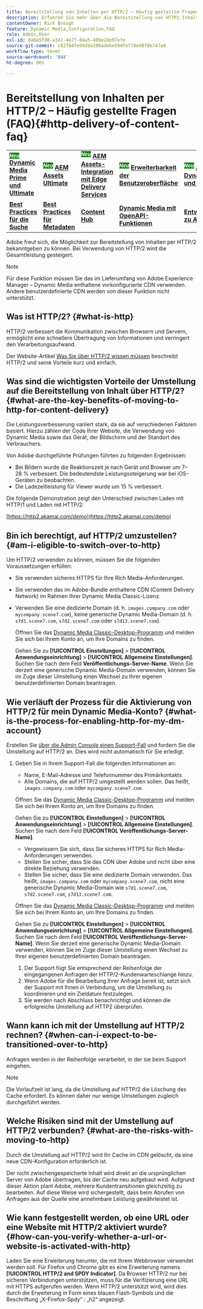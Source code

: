 ```yaml
---
title: Bereitstellung von Inhalten per HTTP/2 – Häufig gestellte Fragen (FAQ)
description: Erfahren Sie mehr über die Bereitstellung von HTTP2-Inhalten und darüber, wie sie die Kommunikation zwischen Browsern und Servern zur schnelleren Informationsübertragung verbessert.
contentOwner: Rick Brough
feature: Dynamic Media,Configuration,FAQ
role: Admin,User
exl-id: 0a8a5fd8-a341-4e7f-84a5-409e2de97efe
source-git-commit: c82f84fe99d8a196adebe504fef78ed8f0b747a9
workflow-type: tm+mt
source-wordcount: '844'
ht-degree: 96%

---
```


# Bereitstellung von Inhalten per HTTP/2 – Häufig gestellte Fragen (FAQ){#http-delivery-of-content-faq}

<table>
    <tr>
        <td>
            <sup style= "background-color:#008000; color:#FFFFFF; font-weight:bold"><i>Neu</i></sup> <a href="/help/assets/dynamic-media/dm-prime-ultimate.md"><b>Dynamic Media Prime und Ultimate</b></a>
        </td>
        <td>
            <sup style= "background-color:#008000; color:#FFFFFF; font-weight:bold"><i>Neu</i></sup> <a href="/help/assets/assets-ultimate-overview.md"><b>AEM Assets Ultimate</b></a>
        </td>
        <td>
            <sup style= "background-color:#008000; color:#FFFFFF; font-weight:bold"><i>Neu</i></sup> <a href="/help/assets/integrate-aem-assets-edge-delivery-services.md"><b>AEM Assets-Integration mit Edge Delivery Services</b></a>
        </td>
        <td>
            <sup style= "background-color:#008000; color:#FFFFFF; font-weight:bold"><i>Neu</i></sup> <a href="/help/assets/aem-assets-view-ui-extensibility.md"><b>Erweiterbarkeit der Benutzeroberfläche</b></a>
        </td>
          <td>
            <sup style= "background-color:#008000; color:#FFFFFF; font-weight:bold"><i>Neu</i></sup> <a href="/help/assets/dynamic-media/enable-dynamic-media-prime-and-ultimate.md"><b>Aktivieren von Dynamic Media Prime und Ultimate</b></a>
        </td>
    </tr>
    <tr>
        <td>
            <a href="/help/assets/search-best-practices.md"><b>Best Practices für die Suche</b></a>
        </td>
        <td>
            <a href="/help/assets/metadata-best-practices.md"><b>Best Practices für Metadaten</b></a>
        </td>
        <td>
            <a href="/help/assets/product-overview.md"><b>Content Hub</b></a>
        </td>
        <td>
            <a href="/help/assets/dynamic-media-open-apis-overview.md"><b>Dynamic Media mit OpenAPI-Funktionen</b></a>
        </td>
        <td>
            <a href="https://developer.adobe.com/experience-cloud/experience-manager-apis/"><b>Entwicklerdokumentation zu AEM Assets</b></a>
        </td>
    </tr>
</table>

Adobe freut sich, die Möglichkeit zur Bereitstellung von Inhalten per HTTP/2 bekanntgeben zu können. Bei Verwendung von HTTP/2 wird die Gesamtleistung gesteigert.

>[!NOTE]
>
>Für diese Funktion müssen Sie das im Lieferumfang von Adobe Experience Manager – Dynamic Media enthaltene vorkonfigurierte CDN verwenden. Andere benutzerdefinierte CDN werden von dieser Funktion nicht unterstützt.

## Was ist HTTP/2? {#what-is-http}

HTTP/2 verbessert die Kommunikation zwischen Browsern und Servern, ermöglicht eine schnellere Übertragung von Informationen und verringert den Verarbeitungsaufwand.

Der Website-Artikel [Was Sie über HTTP/2 wissen müssen](https://www.engadget.com/2015-02-24-what-you-need-to-know-about-http-2.html) beschreibt HTTP/2 und seine Vorteile kurz und einfach.

## Was sind die wichtigsten Vorteile der Umstellung auf die Bereitstellung von Inhalt über HTTP/2? {#what-are-the-key-benefits-of-moving-to-http-for-content-delivery}

Die Leistungsverbesserung variiert stark, da sie auf verschiedenen Faktoren basiert. Hierzu zählen der Code Ihrer Website, die Verwendung von Dynamic Media sowie das Gerät, der Bildschirm und der Standort des Verbrauchers.

Von Adobe durchgeführte Prüfungen führten zu folgenden Ergebnissen:

* Bei Bildern wurde die Reaktionszeit je nach Gerät und Browser um 7–28 % verbessert. Die bedeutendste Leistungssteigerung war bei iOS-Geräten zu beobachten.
* Die Ladezeitleistung für Viewer wurde um 15 % verbessert.

Die folgende Demonstration zeigt den Unterschied zwischen Laden mit HTTP/1 und Laden mit HTTP/2:

[https://http2.akamai.com/demo](https://http2.akamai.com/demo)

## Bin ich berechtigt, auf HTTP/2 umzustellen? {#am-i-eligible-to-switch-over-to-http}

Um HTTP/2 verwenden zu können, müssen Sie die folgenden Voraussetzungen erfüllen:

* Sie verwenden sicheres HTTPS für Ihre Rich Media-Anforderungen.
* Sie verwenden das im Adobe-Bundle enthaltene CDN (Content Delivery Network) im Rahmen Ihrer Dynamic Media Classic-Lizenz.
* Verwenden Sie eine dedizierte Domain (d. h. `images.company.com` oder `mycompany.scene7.com`), keine generische Dynamic Media-Domain (d. h. `s7d1.scene7.com`, `s7d2.scene7.com` oder `s7d13.scene7.com`).

  Öffnen Sie das [Dynamic Media Classic-Desktop-Programm](https://experienceleague.adobe.com/docs/dynamic-media-classic/using/getting-started/signing-out.html?lang=de#getting-started) und melden Sie sich bei Ihrem Konto an, um Ihre Domains zu finden.

  Gehen Sie zu **[!UICONTROL Einstellungen]** > **[!UICONTROL Anwendungseinrichtung]** > **[!UICONTROL Allgemeine Einstellungen]**. Suchen Sie nach dem Feld **Veröffentlichungs-Server-Name**. Wenn Sie derzeit eine generische Dynamic Media-Domain verwenden, können Sie im Zuge dieser Umstellung einen Wechsel zu Ihrer eigenen benutzerdefinierten Domain beantragen.

## Wie verläuft der Prozess für die Aktivierung von HTTP/2 für mein Dynamic Media-Konto? {#what-is-the-process-for-enabling-http-for-my-dm-account}

Erstellen Sie [über die Admin Console einen Support-Fall](https://helpx.adobe.com/de/enterprise/using/support-for-experience-cloud.html) und fordern Sie die Umstellung auf HTTP/2 an. Dies wird nicht automatisch für Sie erledigt.

1. Geben Sie in Ihrem Support-Fall die folgenden Informationen an:

   * Name, E-Mail-Adresse und Telefonnummer des Primärkontakts
   * Alle Domains, die auf HTTP/2 umgestellt werden sollen. Das heißt, `images.company.com` oder `mycompany.scene7.com`.

   Öffnen Sie das [Dynamic Media Classic-Desktop-Programm](https://experienceleague.adobe.com/docs/dynamic-media-classic/using/getting-started/signing-out.html?lang=de#getting-started) und melden Sie sich bei Ihrem Konto an, um Ihre Domains zu finden.

   Gehen Sie zu **[!UICONTROL Einstellungen]** > **[!UICONTROL Anwendungseinrichtung]** > **[!UICONTROL Allgemeine Einstellungen]**. Suchen Sie nach dem Feld **[!UICONTROL Veröffentlichungs-Server-Name]**.

   * Vergewissern Sie sich, dass Sie sicheres HTTPS für Rich Media-Anforderungen verwenden.
   * Stellen Sie sicher, dass Sie das CDN über Adobe und nicht über eine direkte Beziehung verwenden.
   * Stellen Sie sicher, dass Sie eine dedizierte Domain verwenden. Das heißt, `images.company.com` oder `mycompany.scene7.com`, nicht eine generische Dynamic Media-Domain wie `s7d1.scene7.com`, `s7d2.scene7.com`, `s7d13.scene7.com`.

   Öffnen Sie das [Dynamic Media Classic-Desktop-Programm](https://experienceleague.adobe.com/docs/dynamic-media-classic/using/getting-started/signing-out.html?lang=de#getting-started) und melden Sie sich bei Ihrem Konto an, um Ihre Domains zu finden.

   Gehen Sie zu **[!UICONTROL Einstellungen]** > **[!UICONTROL Anwendungseinrichtung]** > **[!UICONTROL Allgemeine Einstellungen]**. Suchen Sie nach dem Feld **[!UICONTROL Veröffentlichungs-Server-Name]**. Wenn Sie derzeit eine generische Dynamic Media-Domain verwenden, können Sie im Zuge dieser Umstellung einen Wechsel zu Ihrer eigenen benutzerdefinierten Domain beantragen.

   1. Der Support fügt Sie entsprechend der Reihenfolge der eingegangenen Anfragen der HTTP/2-Kundenwarteschlange hinzu.
   1. Wenn Adobe für die Bearbeitung Ihrer Anfrage bereit ist, setzt sich der Support mit Ihnen in Verbindung, um die Umstellung zu koordinieren und ein Zieldatum festzulegen.
   1. Sie werden nach Abschluss benachrichtigt und können die erfolgreiche Umstellung auf HTTP2 überprüfen.

## Wann kann ich mit der Umstellung auf HTTP/2 rechnen? {#when-can-i-expect-to-be-transitioned-over-to-http}

Anfragen werden in der Reihenfolge verarbeitet, in der sie beim Support eingehen.

>[!NOTE]
>
>Die Vorlaufzeit ist lang, da die Umstellung auf HTTP/2 die Löschung des Cache erfordert. Es können daher nur wenige Umstellungen zugleich durchgeführt werden.

## Welche Risiken sind mit der Umstellung auf HTTP/2 verbunden? {#what-are-the-risks-with-moving-to-http}

Durch die Umstellung auf HTTP/2 wird Ihr Cache im CDN gelöscht, da eine neue CDN-Konfiguration erforderlich ist.

Der nicht zwischengespeicherte Inhalt wird direkt an die ursprünglichen Server von Adobe übertragen, bis der Cache neu aufgebaut wird. Aufgrund dieser Aktion plant Adobe, mehrere Kundentransitionen gleichzeitig zu bearbeiten. Auf diese Weise wird sichergestellt, dass beim Abrufen von Anfragen aus der Quelle eine annehmbare Leistung gewährleistet ist.

## Wie kann festgestellt werden, ob eine URL oder eine Website mit HTTP/2 aktiviert wurde? {#how-can-you-verify-whether-a-url-or-website-is-activated-with-http}

Laden Sie eine Erweiterung herunter, die mit Ihrem Webbrowser verwendet werden soll. Für Firefox und Chrome gibt es eine Erweiterung namens **[!UICONTROL HTTP/2 and SPDY Indicator]**. Da Browser HTTP/2 nur bei sicheren Verbindungen unterstützen, muss für die Verifizierung eine URL mit HTTPS aufgerufen werden. Wenn HTTP/2 unterstützt wird, wird dies durch die Erweiterung in Form eines blauen Flash-Symbols und die Beschriftung „X-Firefox-Spdy“ : „h2“ angezeigt.
